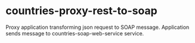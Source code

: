 # countries-proxy-rest-to-soap
Proxy application transforming json request to SOAP message. 
Application sends message to countries-soap-web-service service.